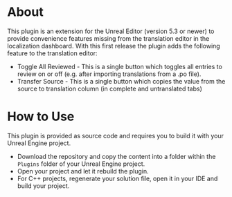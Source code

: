 # About

This plugin is an extension for the Unreal Editor (version 5.3 or newer) to provide convenience features missing from the translation editor in the localization dashboard.
With this first release the plugin adds the following feature to the translation editor:
  * Toggle All Reviewed - This is a single button which toggles all entries to review on or off (e.g. after importing translations from a .po file).
  * Transfer Source - This is a single button which copies the value from the source to translation column (in complete and untranslated tabs)
 

# How to Use

This plugin is provided as source code and requires you to build it with your Unreal Engine project.
  * Download the repository and copy the content into a folder within the `Plugins` folder of your Unreal Engine project.
  * Open your project and let it rebuild the plugin.
  * For C++ projects, regenerate your solution file, open it in your IDE and build your project.




